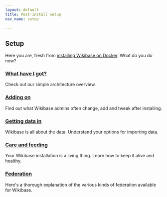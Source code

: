 ```yaml
---
layout: default
title: Post-install setup
nav_name: setup

---
```

## Setup

Here you are, fresh from <a href="install">installing Wikibase on Docker</a>. What do you do now?

### <a href="whig">What have I got?</a>

Check out our simple architecture overview.

### <a href="extend">Adding on</a>

Find out what Wikibase admins often change, add and tweak after installing.

### <a href="import">Getting data in</a>

Wikibase is all about the data. Understand your options for importing data.

### <a href="caf">Care and feeding</a>

Your Wikibase installation is a living thing. Learn how to keep it alive and healthy.

### <a href="fed">Federation</a>

Here's a thorough explanation of the various kinds of federation available for Wikibase.


 




